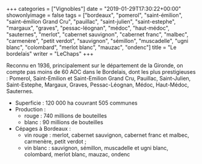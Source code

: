 +++
categories = ["Vignobles"]
date = "2019-01-29T17:30:22+00:00"
showonlyimage = false
tags = ["bordeaux", "pomerol", "saint-émilion", "saint-émilion Grand Cru", "pauillac", "saint-julien", "saint-estephe", "margaux", "graves", "pessac-léognan", "médoc", "haut-médoc", "sauternes", "merlot", "cabernet sauvignon", "cabernet franc", "malbec", "carmenère", "petit verdot", "sauvignon", "sémillon", "muscadelle", "ugni blanc", "colombard", "merlot blanc", "mauzac", "ondenc"]
title = "Le bordelais"
writer = "LeChaps"
+++

Reconnu en 1936, principalement sur le département de la Gironde, on compte pas moins de 60 AOC dans le Bordelais, dont les plus prestigieuses : Pomerol, Saint-Emilion et Saint-Emilion Grand Cru, Pauillac, Saint-Julien, Saint-Estephe, Margaux, Graves, Pessac-Léognan, Médoc, Haut-Médoc, Sauternes.

* Superficie : 120 000 ha couvrant 505 communes
* Production :
  * rouge : 740 millions de bouteilles
  * blanc : 90 millions de bouteilles
* Cépages à Bordeaux :
  * vin rouge : merlot, cabernet sauvignon, cabernet franc et malbec, carmenère, petit verdot ;
  * vin blanc : sauvignon, sémillon, muscadelle et ugni blanc, colombard, merlot blanc, mauzac, ondenc